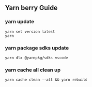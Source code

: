 ## Yarn berry Guide

### yarn update

```
yarn set version latest
yarn
```

### yarn package sdks update

```
yarn dlx @yarnpkg/sdks vscode
```

### yarn cache all clean up

```
yarn cache clean --all && yarn rebuild
```
